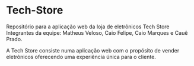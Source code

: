 # Tech-Store
Repositório para a aplicação web da loja de eletrônicos Tech Store
Integrantes da equipe: Matheus Veloso, Caio Felipe, Caio Marques e Cauê Prado.


A Tech Store consiste numa aplicação web com o propósito de vender eletrônicos oferecendo 
uma experiência única para o cliente.
